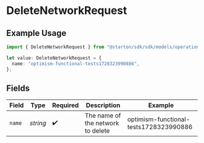 # DeleteNetworkRequest

## Example Usage

```typescript
import { DeleteNetworkRequest } from "@starton/sdk/sdk/models/operations";

let value: DeleteNetworkRequest = {
  name: "optimism-functional-tests1728323990886",
};
```

## Fields

| Field                                  | Type                                   | Required                               | Description                            | Example                                |
| -------------------------------------- | -------------------------------------- | -------------------------------------- | -------------------------------------- | -------------------------------------- |
| `name`                                 | *string*                               | :heavy_check_mark:                     | The name of the network to delete      | optimism-functional-tests1728323990886 |